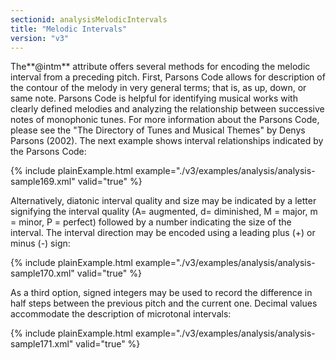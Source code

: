 ```yaml
---
sectionid: analysisMelodicIntervals
title: "Melodic Intervals"
version: "v3"
---
```




The**@intm** attribute offers several methods for encoding the melodic interval from
a preceding pitch. First, Parsons Code allows for description of the contour of the
melody
in very general terms; that is, as up, down, or same note. Parsons Code is helpful
for
identifying musical works with clearly defined melodies and analyzing the relationship
between successive notes of monophonic tunes. For more information about the Parsons
Code,
please see the "The Directory of Tunes and Musical Themes" by Denys Parsons (2002).
The next
example shows interval relationships indicated by the Parsons Code:

{% include plainExample.html example="./v3/examples/analysis/analysis-sample169.xml" valid="true" %}

Alternatively, diatonic interval quality and size may be indicated by a letter signifying
the interval quality (A= augmented, d= diminished, M = major, m = minor, P = perfect)
followed by a number indicating the size of the interval. The interval direction may
be
encoded using a leading plus (+) or minus (-) sign:

{% include plainExample.html example="./v3/examples/analysis/analysis-sample170.xml" valid="true" %}

As a third option, signed integers may be used to record the difference in half steps
between the previous pitch and the current one. Decimal values accommodate the description
of microtonal intervals:

{% include plainExample.html example="./v3/examples/analysis/analysis-sample171.xml" valid="true" %}

